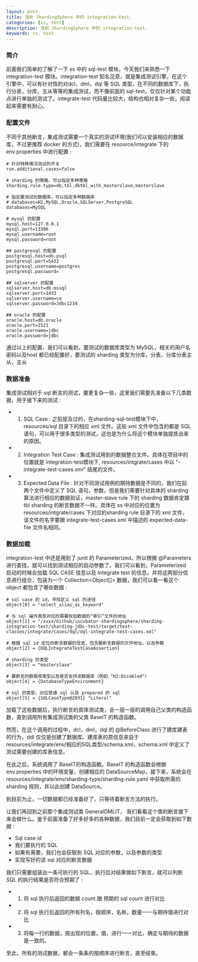 ```yaml
---
layout: post  
title: 浅析 ShardingSphere 中的 integration-test.  
categories: [ss, test]  
description: 浅析 ShardingSphere 中的 integration-test.  
keywords: ss, test    
---
```


### 简介

前面我们简单的了解了一下 ss 中的 sql-test 模块，今天我们来熟悉一下 integration-test 模块。integration-test 知名见意，就是集成测试引擎，在这个引擎中，可以有针对性的对dcl，dml，dql 等 SQL 类型，在不同的数据库下，执行分表，分库，主从等等的集成测试，而不像前面的 sql-test，仅仅针对某个功能点进行单独的测试了。integrate-test 代码量比较大，结构也相对复杂一些，阅读起来需要有耐心。

### 配置文件

不同于其他断言，集成测试需要一个真实的测试环境(我们可以安装相应的数据库，不过更推荐 docker 的方式)，我们需要在 resource/integrate 下的env.properties 中进行配置 :

```
# 针对特殊情况测试的开关
run.additional.cases=false

# sharding 的策略，可以指定多种策略
sharding.rule.type=db,tbl,dbtbl_with_masterslave,masterslave

# 指定要测试的数据库，可以指定多种数据库
# databases=H2,MySQL,Oracle,SQLServer,PostgreSQL
databases=MySQL

# mysql 的配置
mysql.host=127.0.0.1
mysql.port=13306
mysql.username=root
mysql.password=root

## postgresql 的配置
postgresql.host=db.psql
postgresql.port=5432
postgresql.username=postgres
postgresql.password=

## sqlserver 的配置
sqlserver.host=db.mssql
sqlserver.port=1433
sqlserver.username=sa
sqlserver.password=Jdbc1234

## oracle 的配置
oracle.host=db.oracle
oracle.port=1521
oracle.username=jdbc
oracle.password=jdbc
```

通过以上的配置，我们可以看到，要测试的数据库类型为 MySQL，相关的用户名密码以及host 都已经配置好，要测试的 sharding 类型为分库，分表，分库分表主从，主从

### 数据准备
集成测试相对于 sql 断言的测试，要更复杂一些，这里我们需要先准备以下几类数据，用于接下来的测试 :  
  
  - 1. SQL Case : 之前提及过的，在sharding-sql-test模块下中，resources/sql 目录下的相应 xml 文件。这些 xml 文件中包含的都是 SQL 语句，可以用于很多类型的测试，这也是为什么将这个模块单独提炼出来的原因。
  - 2. Integration Test Case : 集成测试用到的数据整合文件。具体在项目中的位置就是 integration-test模块下, resources/intgrate/cases 中以 "-integrate-test-cases.xml" 结尾的文件。
  - 3. Expected Data File : 针对不同测试用例的期待数据是不同的，我们在前两个文件中定义了 SQL 语句，参数，但是我们需要针对具体的 sharding 算法进行相应的数据验证，master-slave rule 下的 sharding 数据肯定跟 tbl sharding 的断言数据不一样。具体在 ss 中对应的位置为 resources/intgrate/cases 下对应的sharding rule 目录下的 xml 文件，该文件的名字要跟 integrate-test-cases.xml 中描述的 expected-data-file 文件名相同。

### 数据加载
integration-test 中还是用到了 junit 的 Parameterized，所以根据 @Parameters 进行查找，就可以找到测试相应的启动参数了。我们可以看到，Parameterized 启动的时候会加载 SQL CASE 信息以及 Integrate test 的信息。并将这两部分信息进行组合，包装为一个 Collection<Object[]> 数据，我们可以看一看这个 object 都包含了哪些数据 : 

```
# sql case 的 id，寻找定义 sql 的途径
object[0] = "select_alias_as_keyword"

# 与 sql 操作类型对应的需要校验数据的“索引”文件的地址
object[1] = "/xxxx/Github/incubator-shardingsphere/sharding-integration-test/sharding-jdbc-test/target/test-classes/integrate/cases/dql/dql-integrate-test-cases.xml"

# 根据 sql id 定位的断言数据的信息，包含要断言数据的文件地址，以及参数
object[2] = {DQLIntegrateTestCaseAssertion} 

# sharding 的类型
object[3] = "masterslave"

# 要断言的数据库类型以及是否支持该数据库（例如 "H2:Disabled"）
object[4] = {DatabaseTypeEnvironment} 

# sql 的类型，对应普通 sql 以及 prepared 的 sql
object[5] = {SQLCaseType@2831} "Literal"
```

加载了这些数据后，执行断言的具体测试类，会一层一层的调用自己父类的构造函数，直到调用所有集成测试类的父类 BaseIT 的构造函数。

然而，在这个调用的过程中，dcl，dml，dql 的 @BeforeClass 进行了建库建表的行为，ddl 仅仅是创建了数据库。建库表的原信息来自于 resources/integrate/env/相应的SQL类型/schema.xml，schema.xml 中定义了测试需要创建的库表信息。

在此之后，系统调用了 BaseIT的构造函数。BaseIT 的构造函数会根据 env.properties 中的环境变量，创建相应的 DataSourceMap，接下来，系统会在 resources/integrate/env/sharding-type/sharding-rule.yaml 中获取所需的 sharding 规则，并以此创建 DataSource。

到目前为止，一切数据都已经准备好了，只等待着断言方法的执行。

让我们再回到之前那个集成测试类 GeneralDMLIT， 我们看看这个类的断言接下来会做什么。鉴于前面准备了好多好多的各种数据，我们目前一定会获取到如下数据 : 

  - Sql case id
  - 我们要执行的 SQL
  - 如果有需要，我们也会获取到 SQL 对应的参数，以及参数的类型
  - 实现写好的该 sql 对应的断言数据

我们只需要组装出一条可执行的 SQL，执行后对结果做如下断言，就可以判断 SQL 的执行结果是否符合预期了 :
 
  - 1. 将 sql 执行后返回的数据 count 跟 预期的 sql count 进行对比
  - 2. 将 sql 执行后返回的所有列名，按顺序，名称，数量一一与期待值进行对比
  - 3. 将每一行的数据，按出现的位置，值，进行一一对比，确定与期待的数据是一致的。

至此，所有的测试数据，都会一条条的按顺序进行断言，直至结束。



